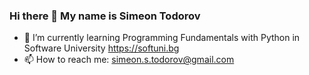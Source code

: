 ### Hi there 👋 My name is Simeon Todorov

- 🌱 I’m currently learning Programming Fundamentals with Python in Software University https://softuni.bg
- 📫 How to reach me: simeon.s.todorov@gmail.com

<!--
**dinocom33/dinocom33** is a ✨ _special_ ✨ repository because its `README.md` (this file) appears on your GitHub profile.

Here are some ideas to get you started:

- 🔭 I’m currently working on ...
- 🌱 I’m currently learning Python
- 👯 I’m looking to collaborate on ...
- 🤔 I’m looking for help with ...
- 💬 Ask me about ...
- 📫 How to reach me: ...
- 😄 Pronouns: ...
- ⚡ Fun fact: ...
-->
